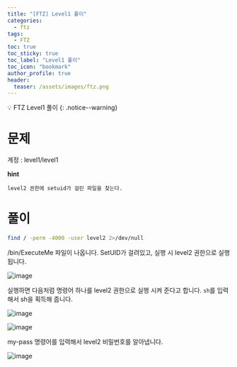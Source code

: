 ```yaml
---
title: "[FTZ] Level1 풀이"
categories:
  - ftz
tags:
  - FTZ
toc: true
toc_sticky: true
toc_label: "Level1 풀이"
toc_icon: "bookmark"
author_profile: true
header:
  teaser: /assets/images/ftz.png
---
```



💡 FTZ Level1 풀이
{: .notice--warning}

# 문제

계정 : level1/level1

**hint**
```
level2 권한에 setuid가 걸린 파일을 찾는다.
```

# 풀이

```sh
find / -perm -4000 -user level2 2>/dev/null
```

/bin/ExecuteMe 파일이 나옵니다. SetUID가 걸려있고, 실행 시 level2 권한으로 실행됩니다.

![image](https://user-images.githubusercontent.com/33647663/167292284-c5fb13b0-6c53-44c3-8665-52301d8bd413.png)

실행하면 다음처럼 명령어 하나를 level2 권한으로 실행 시켜 준다고 합니다. `sh`를 입력해서 sh을 획득해 줍니다.

![image](https://user-images.githubusercontent.com/33647663/167292332-d25511c2-af79-4a34-bda8-45a3a669e3cf.png)

![image](https://user-images.githubusercontent.com/33647663/167292371-af5a080b-f0fd-4a17-bfa9-e6d97b22e912.png)

my-pass 명령어를 입력해서 level2 비밀번호를 알아냅니다.

![image](https://user-images.githubusercontent.com/33647663/167292381-386b90db-3fd7-4a3f-a428-eb671d51ed6c.png)